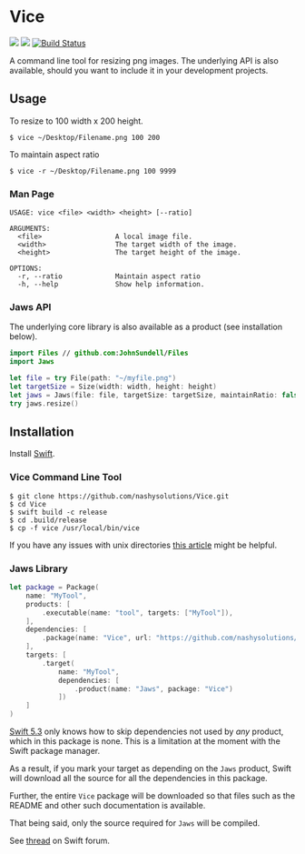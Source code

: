 # Vice

![](https://img.shields.io/badge/platform-macOS%2BiOS%2Blinux-blue)
![](https://img.shields.io/badge/swift-5.3-blue)
[![Build Status](https://app.bitrise.io/app/e3c11122a72d9a53/status.svg?token=nTse58IVAQ3qolGoCMmKiw&branch=main)](https://app.bitrise.io/app/e3c11122a72d9a53)

A command line tool for resizing png images. The underlying API is also available, should you want to include it in your development projects.

## Usage

To resize to 100 width x 200 height.
```
$ vice ~/Desktop/Filename.png 100 200
```
To maintain aspect ratio
```
$ vice -r ~/Desktop/Filename.png 100 9999
```
### Man Page

```
USAGE: vice <file> <width> <height> [--ratio]

ARGUMENTS:
  <file>                  A local image file. 
  <width>                 The target width of the image. 
  <height>                The target height of the image. 

OPTIONS:
  -r, --ratio             Maintain aspect ratio 
  -h, --help              Show help information.
```
### Jaws API

The underlying core library is also available as a product (see installation below).

```swift
import Files // github.com:JohnSundell/Files
import Jaws

let file = try File(path: "~/myfile.png")
let targetSize = Size(width: width, height: height)
let jaws = Jaws(file: file, targetSize: targetSize, maintainRatio: false)
try jaws.resize()
```
## Installation

Install [Swift](https://swift.org/getting-started/).

### Vice Command Line Tool
```
$ git clone https://github.com/nashysolutions/Vice.git
$ cd Vice
$ swift build -c release
$ cd .build/release
$ cp -f vice /usr/local/bin/vice
```
If you have any issues with unix directories [this article](https://superuser.com/questions/717663/permission-denied-when-trying-to-cd-usr-local-bin-from-terminal) might be helpful.

### Jaws Library

```swift
let package = Package(
    name: "MyTool",
    products: [
        .executable(name: "tool", targets: ["MyTool"]),
    ],
    dependencies: [
        .package(name: "Vice", url: "https://github.com/nashysolutions/Vice.git", .upToNextMinor(from: "2.0.0"))
    ],
    targets: [
        .target(
            name: "MyTool", 
            dependencies: [
                .product(name: "Jaws", package: "Vice")
            ])
    ]
)
```
[Swift 5.3](https://swift.org/blog/swift-5-3-released/) only knows how to skip dependencies not used by *any* product, which in this package is none. This is a limitation at the moment with the Swift package manager.

As a result, if you mark your target as depending on the `Jaws` product, Swift will download all the source for all the dependencies in this package. 

Further, the entire `Vice` package will be downloaded so that files such as the README and other such documentation is available.

That being said, only the source required for `Jaws` will be compiled.

See [thread](https://forums.swift.org/t/package-issue-unnecessary-dependencies-and-wrong-name/46952) on Swift forum.
